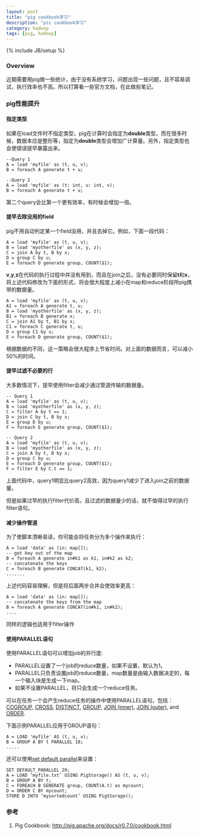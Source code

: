 ```yaml
---
layout: post
title: "pig cookbook学习"
description: "pic cookbook学习"
category: hadoop
tags: [pig, hadoop]
---
```

{% include JB/setup %}

### Overview

近期需要用pig做一些统计，由于没有系统学习，问题出现一些问题，且不容易调试，执行效率也不高。所以打算看一些官方文档，在此做些笔记。

### pig性能提升


#### 指定类型

如果在load文件时不指定类型，pig在计算时会指定为**double**类型，而在很多时候，数据本应是整形等，指定为**double**类型会增加广计算量。另外，指定类型也会使错误提早暴露出来。

	--Query 1
	A = load 'myfile' as (t, u, v);
	B = foreach A generate t + u;

	--Query 2
	A = load 'myfile' as (t: int, u: int, v);
	B = foreach A generate t + u;

第二个query会比第一个更有效率，有时候会增加一倍。

<!-- more -->

#### 提早去除没用的field

pig不用自动判定某一个field没用，并且去掉它。例如，下面一段代码：

	A = load 'myfile' as (t, u, v);
	B = load 'myotherfile' as (x, y, z);
	C = join A by t, B by x;
	D = group C by u;
	E = foreach D generate group, COUNT($1);

**v**,**y**,**z**在代码的执行过程中并没有用到，而且在join之后，没有必要同时保留**t**和**x**，将上述代码修改为下面的形式，将会很大程度上减小在map和reduce阶段所pig携带的数据量。

	A = load 'myfile' as (t, u, v);
	A1 = foreach A generate t, u;
	B = load 'myotherfile' as (x, y, z);
	B1 = foreach B generate x;
	C = join A1 by t, B1 by x;
	C1 = foreach C generate t, u;
	D = group C1 by u;
	E = foreach D generate group, COUNT($1);

根据数据的不同，这一策略会很大程序上节省时间。对上面的数据而言，可以减小50%的时间。

#### 提早过滤不必要的行

大多数情况下，提早使用filter会减少通过管道传输的数据量。

	-- Query 1
	A = load 'myfile' as (t, u, v);
	B = load 'myotherfile' as (x, y, z);
	C = filter A by t == 1;
	D = join C by t, B by x;
	E = group D by u;
	F = foreach E generate group, COUNT($1);

	-- Query 2
	A = load 'myfile' as (t, u, v);
	B = load 'myotherfile' as (x, y, z);
	C = join A by t, B by x;
	D = group C by u;
	E = foreach D generate group, COUNT($1);
	F = filter E by C.t == 1;

上面代码中，query1明显比query2高效，因为query1减少了进入join之前的数据量。

但是如果过早的执行filter代价高，且过滤的数据量少的话，就不值得过早的执行filter语句。

#### 减少操作管道

为了使脚本清晰易读，你可能会将任务分为多个操作来执行：

	A = load 'data' as (in: map[]);
	-- get key out of the map
	B = foreach A generate in#k1 as k1, in#k2 as k2;
	-- concatenate the keys
	C = foreach B generate CONCAT(k1, k2);
	.......

上述代码容易理解，但是将后面两步合并会使效率更高：

	A = load 'data' as (in: map[]);
	-- concatenate the keys from the map
	B = foreach A generate CONCAT(in#k1, in#k2);
	....

同样的逻辑也适用于filter操作

#### 使用PARALLEL语句

使用PARALLEL语句可以增加job的并行度:

- PARALLEL设置了一个job的reduce数量，如果不设置，默认为1。
- PARALLEL只负责设置job的reduce数量，map数量是由输入数据决定的，每一个输入块是生成一下map。
- 如果不设置PARALLEL，将只会生成一个reduce任务。

可以在任务一个会产生reduce任务的操作中使用PARALLEL语句，包括：[COGROUP](http://pig.apache.org/docs/r0.7.0/piglatin_ref2.html#COGROUP), [CROSS](http://pig.apache.org/docs/r0.7.0/piglatin_ref2.html#CROSS), [DISTINCT](http://pig.apache.org/docs/r0.7.0/piglatin_ref2.html#DISTINCT), [GROUP](http://pig.apache.org/docs/r0.7.0/piglatin_ref2.html#GROUP), [JOIN (inner)](http://pig.apache.org/docs/r0.7.0/piglatin_ref2.html#JOIN+%28inner%29), [JOIN (outer)](http://pig.apache.org/docs/r0.7.0/piglatin_ref2.html#JOIN+%28outer%29), and [ORDER](http://pig.apache.org/docs/r0.7.0/piglatin_ref2.html#ORDER).

下面示例PARALLEL应用于GROUP语句：

	A = LOAD 'myfile' AS (t, u, v);
	B = GROUP A BY t PARALLEL 18;
	.....

还可以使用[set default parallel](http://pig.apache.org/docs/r0.7.0/piglatin_ref2.html#set)来设置：

	SET DEFAULT_PARALLEL 20;
	A = LOAD ‘myfile.txt’ USING PigStorage() AS (t, u, v);
	B = GROUP A BY t;
	C = FOREACH B GENERATE group, COUNT(A.t) as mycount;
	D = ORDER C BY mycount;
	STORE D INTO ‘mysortedcount’ USING PigStorage();


### 参考
1. Pig Cookbook: <http://pig.apache.org/docs/r0.7.0/cookbook.html>
